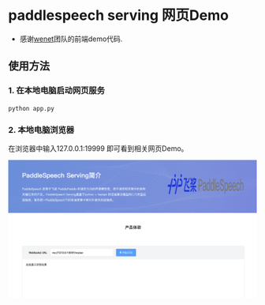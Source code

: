 # paddlespeech serving 网页Demo

- 感谢[wenet](https://github.com/wenet-e2e/wenet)团队的前端demo代码.


## 使用方法
### 1. 在本地电脑启动网页服务
   ```
   python app.py

   ```

### 2. 本地电脑浏览器

在浏览器中输入127.0.0.1:19999 即可看到相关网页Demo。

![图片](./paddle_web_demo.png)
 
